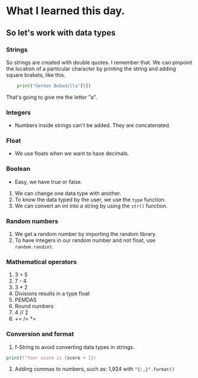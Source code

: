 # What I learned this day.

## So let's work with data types

### Strings

So strings are created with double quotes. I remember that. We can pinpoint the location of a particular character by printing the string and adding square brakets, like this.

```py
    print("German Bobadilla"[5])
```

That's going to give me the letter "a".

### Integers
- Numbers inside strings can't be added. They are concatenated.

### Float
- We use floats when we want to have decimals.

### Boolean
- Easy, we have true or false.

1. We can change one data type with another.
2. To know the data typed by the user, we use the ```type``` function.
3. We can convert an int into a string by using the ```str()``` function.

### Random numbers

1. We get a random number by importing the random library.
2. To have integers in our random number and not float, use ```random.randint```.

### Mathematical operators

1. 3 + 5
2. 7 - 4
3. 3 * 2
4. Divisions results in a type float
5. PEMDAS
6. Round numbers
7. 4 // 2
8. += /= *=

### Conversion and format

1. f-String to avoid converting data types in strings.
```py
print(f"Your score is {score + 1})
```
2. Adding commas to numbers, such as: 1,924 with ```"{:,}".format()```